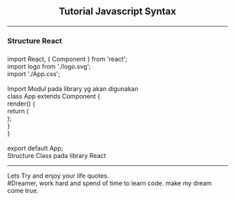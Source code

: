 <h2><p align="center"> Tutorial Javascript Syntax </h2>
<hr/>

<div><h3>Structure React <h3/></div>
<p>
import React, { Component } from 'react';<br/>
import logo from './logo.svg';<br/>
import './App.css';<br/>
<br/>
Import Modul pada library yg akan digunakan
<br/>
class App extends Component { <br/>
  render() { <br/>
    return ( <br/>
    ); <br/>
  } <br/>
} <br/>
<br/>
export default App;
<br/>
Structure Class pada library React<p/>




<hr/>
<div>
    <p>
    Lets Try and enjoy your life quotes. <br>
    #Dreamer, work hard and spend of time to learn code. make my dream come true.
    </p>
</div>


<!-- <div align ="center">
<img src="https://github.com/Achmadsetiawann/Android_MyRecyclerView/blob/master/proof.gif" width="200" height="300">
</div>

<br>
<p>Tutorial Andriod Dicoding MyRecyclerView</p> -->
